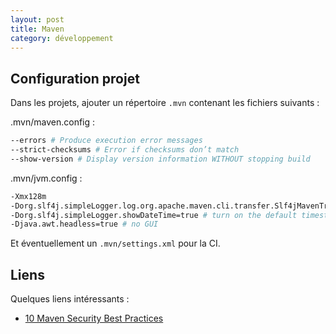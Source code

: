 ```yaml
---
layout: post
title: Maven
category: développement
---
```


## Configuration projet

Dans les projets, ajouter un répertoire `.mvn` contenant les fichiers suivants :

.mvn/maven.config :

```bash
--errors # Produce execution error messages
--strict-checksums # Error if checksums don’t match
--show-version # Display version information WITHOUT stopping build
```

.mvn/jvm.config :

```bash
-Xmx128m
-Dorg.slf4j.simpleLogger.log.org.apache.maven.cli.transfer.Slf4jMavenTransferListener=WARN # only effective in batch mode - https://stackoverflow.com/questions/21638697/disable-maven-download-progress-indication
-Dorg.slf4j.simpleLogger.showDateTime=true # turn on the default timestamps (milliseconds since start)
-Djava.awt.headless=true # no GUI
```

Et éventuellement un `.mvn/settings.xml` pour la CI.

## Liens

Quelques liens intéressants :

- [10 Maven Security Best Practices](https://snyk.io/blog/10-maven-security-best-practices/)
